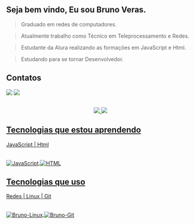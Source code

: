 ## Seja bem vindo, Eu sou Bruno Veras.

> Graduado em redes de computadores. 

> Atualmente trabalho como Técnico em Teleprocessamento e Redes.

> Estudante da Alura realizando as formações em JavaScript e Html. 

> Estudando para se tornar Desenvolvedor.

## Contatos

<div> 
  <a href="https://www.linkedin.com/in/bruno-veras-1524a6b5/" target="_blank"><img src="https://img.shields.io/badge/-LinkedIn-%230077B5?style=for-the-badge&logo=linkedin&logoColor=white" target="_blank"></a> 
  <!-- <a href="https://www.youtube.com/channel/UCZ2-KN4KhbK1EEv1rP0B73w" target="_blank"><img src="https://img.shields.io/badge/YouTube-FF0000?style=for-the-badge&logo=youtube&logoColor=white" target="_blank"></a> /-->
  <a href = "mailto:brveras@gmail.com"><img src="https://img.shields.io/badge/-Gmail-%23333?style=for-the-badge&logo=gmail&logoColor=white" target="_blank"></a>  
</div>  

## 

<div align="center">
  <a href="https://github.com/brunoveras">
  <img height="180em" src="https://github-readme-stats.vercel.app/api?username=brunoveras&show_icons=true&theme=github_dark&include_all_commits=true&count_private=true"/>
  <img height="110em" src="https://github-readme-stats.vercel.app/api/top-langs/?username=brunoveras&layout=compact&langs_count=7&theme=github_dark"/>
 </div>
  
## Tecnologias que estou aprendendo
 JavaScript | Html
  
<div style="display: inline_block"><br>
  <img align="center" alt="JavaScript" height="30" width="40" src="https://www.vectorlogo.zone/logos/javascript/javascript-icon.svg"/>
  <img align="center" alt="HTML" height="30" width="40" src="https://www.vectorlogo.zone/logos/w3_html5/w3_html5-ar21.svg" />
  <!-- <img align="center" alt="Rafa-Terraform" height="30" width="40" src="https://www.vectorlogo.zone/logos/terraformio/terraformio-icon.svg">
  <img align="center" alt="Rafa-Packer" height="30" width="40" src="https://www.vectorlogo.zone/logos/packerio/packerio-icon.svg">
  <img align="center" alt="Rafa-AWS" height="30" width="40" src="https://www.vectorlogo.zone/logos/amazon_aws/amazon_aws-icon.svg">
  <img align="center" alt="Rafa-AZ" height="30" width="40" src="https://www.vectorlogo.zone/logos/microsoft_azure/microsoft_azure-icon.svg">
</div> \--> 

## Tecnologias que uso
  Redes | Linux | Git <!-- | Gitlab | Container | Ansible | Jenkins | Zabbix | Grafana /-->
  
<div style="display: inline_block"><br>
  <img align="center" alt="Bruno-Linux" height="30" width="40" src="https://cdn.jsdelivr.net/gh/devicons/devicon/icons/linux/linux-original.svg" />
  <img align="center" alt="Bruno-Git" height="30" width="40" src="https://www.vectorlogo.zone/logos/git-scm/git-scm-icon.svg">
  <!-- <img align="center" alt="Gitlab" height="30" width="40" src="https://www.vectorlogo.zone/logos/gitlab/gitlab-tile.svg"/>
  <img align="center" alt="Rafa-Docker" height="30" width="40" src="https://cdn.jsdelivr.net/gh/devicons/devicon/icons/docker/docker-original-wordmark.svg" />
  <img align="center" alt="Rafa-Jenkins" height="30" width="40" src="https://www.vectorlogo.zone/logos/jenkins/jenkins-icon.svg" />
  <img align="center" alt="Rafa-Vangrant" height="30" width="40" src="https://cdn.jsdelivr.net/gh/devicons/devicon/icons/vagrant/vagrant-original.svg" />
  <img align="center" alt="Rafa-Ansible" height="30" width="40" src="https://github.com/gilbarbara/logos/blob/master/logos/ansible.svg">
  <img align="center" alt="Rafa-Zabbix" height="35" width="35" src="https://www.vectorlogo.zone/logos/zabbix/zabbix-icon.svg" />
  <img align="center" alt="Rafa-Grafana" height="35" width="35" src="https://www.vectorlogo.zone/logos/grafana/grafana-icon.svg" />
</div>

    
